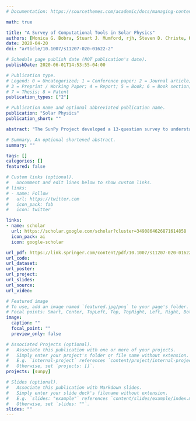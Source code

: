 ```yaml
---
# Documentation: https://sourcethemes.com/academic/docs/managing-content/

math: true

title: "A Survey of Computational Tools in Solar Physics"
authors: [Monica G. Bobra, Stuart J. Mumford, rjh, Steven D. Christe, Kevin Reardon, Sabrina Savage, Jack Ireland, Tiago M. D. Pereira, Bin Chen, David Perez-Suarez]
date: 2020-04-20
doi: "article/10.1007/s11207-020-01622-2"

# Schedule page publish date (NOT publication's date).
publishDate: 2020-06-01T14:53:55-04:00

# Publication type.
# Legend: 0 = Uncategorized; 1 = Conference paper; 2 = Journal article;
# 3 = Preprint / Working Paper; 4 = Report; 5 = Book; 6 = Book section;
# 7 = Thesis; 8 = Patent
publication_types: ["2"]

# Publication name and optional abbreviated publication name.
publication: "Solar Physics"
publication_short: ""

abstract: "The SunPy Project developed a 13-question survey to understand the software and hardware usage of the solar-physics community. Of the solar-physics community, 364 members across 35 countries responded to our survey. We found that 99±0.5% of respondents use software in their research and 66% use the Python scientific-software stack. Students are twice as likely as faculty, staff scientists, and researchers to use Python rather than Interactive Data Language (IDL). In this respect, the astrophysics and solar-physics communities differ widely: 78% of solar-physics faculty, staff scientists, and researchers in our sample uses IDL, compared with 44% of astrophysics faculty and scientists sampled by Momcheva and Tollerud (2015). 63±4% of respondents have not taken any computer-science courses at an undergraduate or graduate level. We also found that most respondents use consumer hardware to run software for solar-physics research. Although 82% of respondents work with data from space-based or ground-based missions, some of which (e.g. the Solar Dynamics Observatory and Daniel K. Inouye Solar Telescope) produce terabytes of data a day, 14% use a regional or national cluster, 5% use a commercial cloud provider, and 29% use exclusively a laptop or desktop. Finally, we found that 73±4% of respondents cite scientific software in their research, although only 42±3% do so routinely."

# Summary. An optional shortened abstract.
summary: ""

tags: []
categories: []
featured: false

# Custom links (optional).
#   Uncomment and edit lines below to show custom links.
# links:
# - name: Follow
#   url: https://twitter.com
#   icon_pack: fab
#   icon: twitter

links:
- name: scholar
  url: https://scholar.google.com/scholar?cluster=3490864626871614858
  icon_pack: ai
  icon: google-scholar

url_pdf: https://link.springer.com/content/pdf/10.1007/s11207-020-01622-2.pdf
url_code:
url_dataset:
url_poster:
url_project:
url_slides:
url_source:
url_video:

# Featured image
# To use, add an image named `featured.jpg/png` to your page's folder. 
# Focal points: Smart, Center, TopLeft, Top, TopRight, Left, Right, BottomLeft, Bottom, BottomRight.
image:
  caption: ""
  focal_point: ""
  preview_only: false

# Associated Projects (optional).
#   Associate this publication with one or more of your projects.
#   Simply enter your project's folder or file name without extension.
#   E.g. `internal-project` references `content/project/internal-project/index.md`.
#   Otherwise, set `projects: []`.
projects: [sunpy]

# Slides (optional).
#   Associate this publication with Markdown slides.
#   Simply enter your slide deck's filename without extension.
#   E.g. `slides: "example"` references `content/slides/example/index.md`.
#   Otherwise, set `slides: ""`.
slides: ""
---
```

